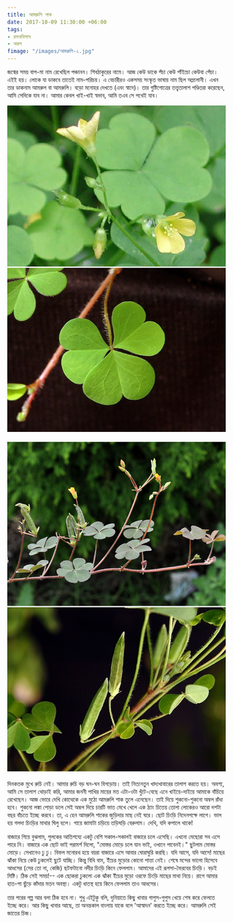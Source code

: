 ```yaml
---
title: আমরুলি শাক
date: 2017-10-09 11:30:00 +06:00
tags:
- রসনাবিলাস
- অম্বল
fimage: "/images/আমরুলি-২.jpg"
---
```


জন্মের সময় বাপ-মা নাম রেখেছিল পঞ্চানন। শিবঠাকুরের নামে। আজ কেউ ডাকে পঁচা কেউ পাঁইচো কেউবা পেঁচা। এইই হয়। লোকে যা ডাকবে তাতেই নাম-পরিচয়। এ বেচারীরও একসময় সংস্কৃত ভাষায় নাম ছিল অম্ললোনী। এখন তার ডাকনাম আমরুল বা আমরুলি। বড়ো মনোহর দেখতে (এবং স্বাদে)। তার গুষ্টিগোত্রের তত্ত্বতালাশ পণ্ডিতরা করেছেন, আমি সেদিকে যাব না। আমার কেবল খাই-খাই স্বভাব, আমি তএব সে পথেই যাব।
<br>
<div class="row">
    <div class="col-md-12">
        <div class="row" style="margin-bottom:20px;">
            <a href="/images/আমরুলি-১.jpg" data-toggle="lightbox" data-title="সপুষ্প আমরুলি" data-footer="ফুল্ল অম্ললোনী। বৈজ্ঞানিক নাম&nbsp <i>Oxalis corniculata</i>।" data-gallery="আমরুলি" class="col-sm-6">
                <img src="/images/আমরুলি-১.jpg" class="img-fluid">
            </a>
            <a href="/images/আমরুলি-২.jpg" data-toggle="lightbox" data-title="আমরুলির পাতা" data-footer="আমরুলির পাতা। এই পাতা আর কচি  ডগাটুকুই খেতে সবচেয়ে ভাল। ছোটবেলায় মুঠো-মুঠো কচি আমরুলি তুলে নিয়ে ধুলোমাটিসুদ্ধোই ছাগলের মত চিবোতাম।" data-gallery="আমরুলি" class="col-sm-6">
                <img src="/images/আমরুলি-২.jpg" class="img-fluid">
            </a>
        </div>
        <div class="row">
            <a href="/images/আমরুলি-৩.jpg" data-toggle="lightbox" data-title="আমরুলির ফল" data-footer="ফলগুলো দেখতে ক্ষুদ্রকায় ঢেঁড়ষের মত। তিতকুটে স্বাদ। এই ফল বেছে ফেলে না দিলে অম্বল তেতো হয়ে যাবে। ফলঅলা শাক না আনাই বরং ভাল। ওদের বংশবৃদ্ধির জন্য ক্ষমাঘেন্না করে দেয়া উচিত।" data-gallery="আমরুলি" class="col-sm-6">
                <img src="/images/আমরুলি-৩.jpg" class="img-fluid">
            </a>
            <a href="/images/আমরুলি-৪.jpg" data-toggle="lightbox" data-title="(আবারও) আমরুলির ফল" data-footer="আবার ফল। বড়ই পাজি বস্তু। তাই দুবার করে চিনিয়ে দিলাম।" data-gallery="আমরুলি" class="col-sm-6">
                <img src="/images/আমরুলি-৪.jpg" class="img-fluid">
            </a>
        </div>
    </div>
</div>


<br>
দিনকতক মুখে রুচি নেই। আমার রুচি বড় ঘন-ঘন বিগড়োয়। তাই নিত্যনতুন খাদ্যখাবারের তালাশ করতে হয়। অবশ্য, আমি সে তালাশ থোড়াই করি, আমার জননী পাখির মায়ের মত এটা-ওটা খুঁটে-বেছে এনে খাইয়ে-দাইয়ে আমাকে বাঁচিয়ে রেখেছেন। আজ ভোরে দেখি কোত্থেকে এক মুঠো আমরুলি শাক তুলে এনেছেন। তাই দিয়ে শুকনো-শুকনো অম্বল রাঁধা হবে। শুকনো লঙ্কা পোড়া ডলে সেই অম্বল দিয়ে চারটি ভাত মেখে খেলে এক ঠ্যাং চিতেয় তোলা লোকেরও আরো দশটা বছর বাঁচতে ইচ্ছে করবে। তা, এ হেন আমরুলি শাকের জুড়িদার মাছ নেই ঘরে। ছোট চিংড়ি নিদেনপক্ষে লাগে। ভাল হয় গলদা চিংড়ির মাথার ঘিলু হলে। গায়ে জামাটা চড়িয়ে তড়িঘড়ি বেরুলাম। দেখি, যদি কপালে থাকে!

বাজারে গিয়ে বুঝলাম, পুলকের আতিশয্যে একটু বেশি সকাল-সকালই বাজারে চলে এসেছি। এখনো মেছোরা সব এসে পারে নি। বাজারে এক ছোট ভাই পরামর্শ দিলো, "মোস্তর মোড়ে চলে যান ভাই, ওখানে পাবেনই।" ছুটলাম মোস্তর মোড়ে। সেখানেও ঢু ঢু। বিফল মনোরথ হয়ে বয়রা বাজারে এসে আবার ঘোরাঘুরি করছি। যদি আসে, যদি আসে! মাছের ঝাঁকা নিয়ে কেউ ঢুকলেই ছুটে যাচ্ছি। কিন্তু বিধি বাম, ইঁচের মুড়োর কোনো পাত্তা নেই। শেষে মন্দের ভালো হিসেবে আধসের (সের তো না, কেজি) ছটফটানো নদীর চিংড়ি কিনে ফেললাম। আমাদের এই রূপসা-ভৈরবের চিংড়ি। বড়ই মিষ্টি। ঠিক সেই সময়!-- এক ছোকরা ঢুকলো এক ঝাঁকা ইঁচের মুড়ো ওরফে চিংড়ি মাছের মাথা নিয়ে। রাগে আমার হাত-পা ছুঁড়ে কাঁদার মতন অবস্থা। একটু ধাতস্থ হয়ে কিনে ফেললাম তাও আধসের। 

তার পরের গল্প আর বলা ঠিক হবে না। শুধু এইটুকু বলি, দুনিয়াতে কিছু খাবার গাপুস-গুপুস খেয়ে শেষ করে ফেলতে ইচ্ছে করে। আর কিছু খাবার আছে, তা অনন্তকাল বাংলায় যাকে বলে 'আস্বাদন' করতে ইচ্ছে করে।  আমরুলি সেই জাতের চিজ।